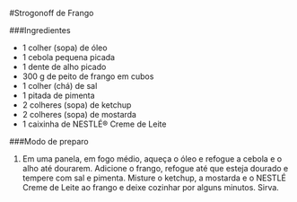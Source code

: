 #Strogonoff de Frango

###Ingredientes

 - 1 colher (sopa) de óleo
 - 1 cebola pequena picada
 - 1 dente de alho picado
 - 300 g de peito de frango em cubos
 - 1 colher (chá) de sal
 - 1 pitada de pimenta
 - 2 colheres (sopa) de ketchup
 - 2 colheres (sopa) de mostarda
 - 1 caixinha de NESTLÉ® Creme de Leite


###Modo de preparo

 1. Em uma panela, em fogo médio, aqueça o óleo e refogue a cebola e o alho até dourarem. Adicione o frango, refogue até que esteja dourado e tempere com sal e pimenta. Misture o ketchup, a mostarda e o NESTLÉ Creme de Leite ao frango e deixe cozinhar por alguns minutos. Sirva.